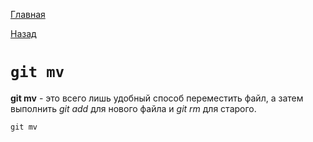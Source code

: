 [Главная](/readme.md)

[Назад](/comm/gitrm.md)

# `git mv`




**git mv** - это всего лишь удобный способ переместить файл, а затем выполнить *git add* для нового файла и *git rm* для старого.


``````bash=
git mv 
``````


